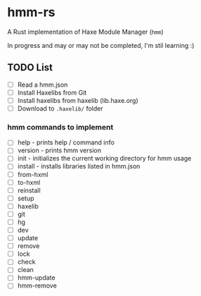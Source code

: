 # hmm-rs
A Rust implementation of Haxe Module Manager (`hmm`)

In progress and may or may not be completed, I'm stil learning :)


## TODO List
- [ ] Read a hmm.json
- [ ] Install Haxelibs from Git
- [ ] Install haxelibs from haxelib (lib.haxe.org)
- [ ] Download to `.haxelib/` folder

### hmm commands to implement
- [ ] help - prints help / command info
- [ ] version - prints hmm version
- [ ] init - initializes the current working directory for hmm usage
- [ ] install - installs libraries listed in hmm.json
- [ ] from-hxml
- [ ] to-hxml
- [ ] reinstall
- [ ] setup
- [ ] haxelib
- [ ] git
- [ ] hg
- [ ] dev
- [ ] update
- [ ] remove
- [ ] lock
- [ ] check
- [ ] clean
- [ ] hmm-update
- [ ] hmm-remove

